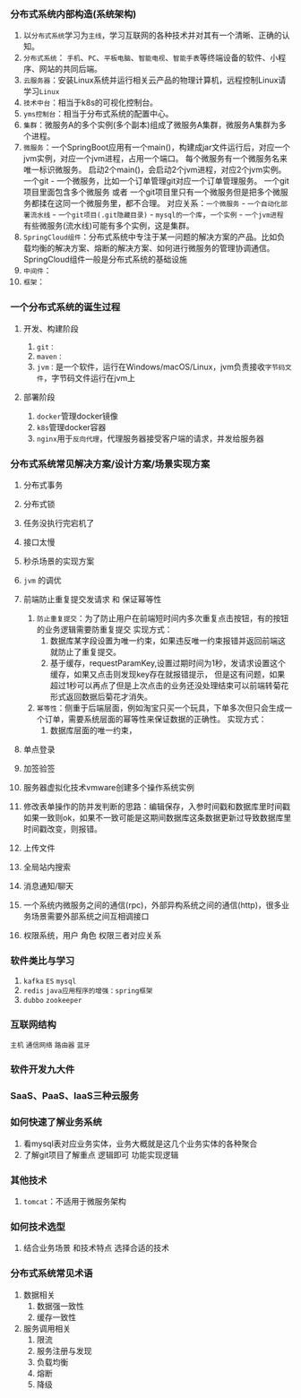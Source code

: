 ### 分布式系统内部构造(系统架构)
1. 以`分布式系统`学习为`主线`，学习互联网的各种技术并对其有一个清晰、正确的认知。  
2. `分布式系统`： `手机`、`PC`、`平板电脑`、`智能电视`、`智能手表`等终端设备的软件、小程序、网站的共同后端。  
3. `云服务器`：安装Linux系统并运行相关云产品的物理计算机，远程控制Linux请学习`Linux`  
4. `技术中台`：相当于k8s的可视化控制台。  
5. `yms控制台`：相当于分布式系统的配置中心。  
6. `集群`：微服务A的多个实例(多个副本)组成了微服务A集群，微服务A集群为多个进程。  
7. `微服务`：一个SpringBoot应用有一个main()，构建成jar文件运行后，对应一个jvm实例，对应一个jvm进程，占用一个端口。
   每个微服务有一个微服务名来唯一标识微服务。
   启动2个main()，会启动2个jvm进程，对应2个jvm实例。
   一个git - 一个微服务，比如一个订单管理git对应一个订单管理服务。
   一个git项目里面包含多个微服务 或者 一个git项目里只有一个微服务但是把多个微服务都揉在这同一个微服务里，都不合理。
   对应关系：`一个微服务` - `一个自动化部署流水线` - `一个git项目(.git隐藏目录)` - `mysql的一个库`，`一个实例` - `一个jvm进程`
   有些微服务(流水线)可能有多个实例，这是集群。
8. `SpringCloud组件`：分布式系统中专注于某一问题的解决方案的产品。比如负载均衡的解决方案、熔断的解决方案、如何进行微服务的管理协调通信。 
   SpringCloud组件一般是分布式系统的基础设施
9. `中间件`：  
10. `框架`：


### 一个分布式系统的诞生过程
1. 开发、构建阶段
    1. `git：`
    2. `maven：`
    3. `jvm：`是一个软件，运行在Windows/macOS/Linux，jvm负责接收`字节码文件`，字节码文件运行在jvm上

2. 部署阶段
    1. `docker`管理docker镜像
    2. `k8s`管理docker容器
    3. `nginx`用于`反向代理`，代理服务器接受客户端的请求，并发给服务器


### 分布式系统常见解决方案/设计方案/场景实现方案
1. 分布式事务
2. 分布式锁
3. 任务没执行完宕机了
4. 接口太慢
5. 秒杀场景的实现方案
6. `jvm` 的调优
7. 前端防止重复提交发请求 和 保证幂等性
   1. `防止重复提交`：为了防止用户在前端短时间内多次重复点击按钮，有的按钮的业务逻辑需要防重复提交
       实现方式：
       1. 数据库某字段设置为唯一约束，如果违反唯一约束报错并返回前端这就防止了重复提交。
       2. 基于缓存，requestParamKey,设置过期时间为1秒，发请求设置这个缓存，如果又点击则发现key存在就报错提示，
       但是这有问题，如果超过1秒可以再点了但是上次点击的业务还没处理结束可以前端转菊花形式返回数据后菊花才消失。
   2. `幂等性`：侧重于后端层面，例如淘宝只买一个玩具，下单多次但只会生成一个订单，需要系统层面的幂等性来保证数据的正确性。
       实现方式：
       1. 数据库层面的唯一约束，

8. 单点登录
9. 加签验签
10. 服务器虚拟化技术vmware创建多个操作系统实例
11. 修改表单操作的防并发判断的思路：编辑保存，入参时间戳和数据库里时间戳如果一致则ok，如果不一致可能是这期间数据库这条数据更新过导致数据库里时间戳改变，则报错。
12. 上传文件
13. 全局站内搜索
14. 消息通知/聊天
15. 一个系统内微服务之间的通信(rpc)，外部异构系统之间的通信(http)，很多业务场景需要外部系统之间互相调接口
16. 权限系统，用户 角色 权限三者对应关系


### 软件类比与学习
1. `kafka` `ES` `mysql`
2. `redis` `java应用程序的增强：spring框架`
3. `dubbo` `zookeeper`


### 互联网结构
`主机` `通信网络` `路由器` `蓝牙`


### 软件开发九大件


### SaaS、PaaS、IaaS三种云服务


### 如何快速了解业务系统
1. 看mysql表对应业务实体，业务大概就是这几个业务实体的各种聚合
2. 了解git项目了解重点 逻辑即可 功能实现逻辑


### 其他技术
1. `tomcat`：不适用于微服务架构


### 如何技术选型
1. 结合业务场景 和技术特点 选择合适的技术


### 分布式系统常见术语
1. 数据相关
    1. 数据强一致性
    2. 缓存一致性
2. 服务调用相关
    1. 限流
    2. 服务注册与发现
    3. 负载均衡
    4. 熔断
    5. 降级
